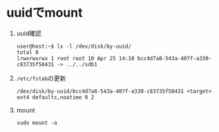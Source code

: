 uuidでmount
===

1. uuid確認
	```
	user@host:~$ ls -l /dev/disk/by-uuid/
	total 0
	lrwxrwxrwx 1 root root 10 Apr 25 14:10 bcc4d7a8-543a-407f-a330-c83735f50431 -> ../../sdb1
	```
2. `/etc/fstab`の更新
	```
	/dev/disk/by-uuid/bcc4d7a8-543a-407f-a330-c83735f50431 <target> ext4 defaults,noatime 0 2
	```
3. mount
	```
	sudo mount -a
	```
